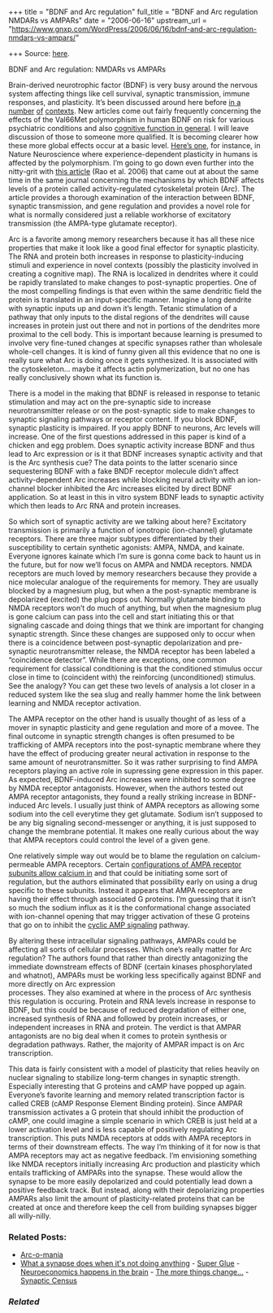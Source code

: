 +++
title = "BDNF and Arc regulation"
full_title = "BDNF and Arc regulation NMDARs vs AMPARs"
date = "2006-06-16"
upstream_url = "https://www.gnxp.com/WordPress/2006/06/16/bdnf-and-arc-regulation-nmdars-vs-ampars/"

+++
Source: [here](https://www.gnxp.com/WordPress/2006/06/16/bdnf-and-arc-regulation-nmdars-vs-ampars/).

BDNF and Arc regulation: NMDARs vs AMPARs

Brain-derived neurotrophic factor (BDNF) is very busy around the nervous system affecting things like cell survival, synaptic transmission, immune responses, and plasticity. It’s been discussed around here before [in a](https://www.gnxp.com/MT2/archives/000407.html) [number](https://www.gnxp.com/MT2/archives/002366.html) [of](https://www.gnxp.com/MT2/archives/001658.html) [contexts](https://www.gnxp.com/MT2/archives/003389.html?entry=3389). New articles come out fairly frequently concerning the effects of the Val66Met polymorphism in human BDNF on risk for various psychiatric conditions and also [cognitive function in general](http://www.ncbi.nlm.nih.gov/entrez/query.fcgi?cmd=Retrieve&db=pubmed&dopt=Abstract&list_uids=16716201&query_hl=1&itool=pubmed_docsum). I will leave discussion of those to someone more qualified. It is becoming clearer how these more global effects occur at a basic level. [Here’s one](http://www.ncbi.nlm.nih.gov/entrez/query.fcgi?cmd=Retrieve&db=pubmed&dopt=Abstract&list_uids=16680163&query_hl=1&itool=pubmed_docsum), for instance, in Nature Neuroscience where experience-dependent plasticity in humans is affected by the polymorphism. I’m going to go down even further into the nitty-grit with [this article](http://www.ncbi.nlm.nih.gov/entrez/query.fcgi?cmd=Retrieve&db=pubmed&dopt=Abstract&list_uids=16732277&amp;amp;query_hl=4&itool=pubmed_docsum) (Rao et al. 2006) that came out at about the same time in the same journal concerning the mechanisms by which BDNF affects levels of a protein called activity-regulated cytoskeletal protein (Arc). The article provides a thorough examination of the interaction between BDNF, synaptic transmission, and gene regulation and provides a novel role for what is normally considered just a reliable workhorse of excitatory transmission (the AMPA-type glutamate receptor).

Arc is a favorite among memory researchers because it has all these nice properties that make it look like a good final effector for synaptic plasticity. The RNA and protein both increases in response to plasticity-inducing stimuli and experience in novel contexts (possibly the plasticity involved in creating a cognitive map). The RNA is localized in dendrites where it could be rapidly translated to make changes to post-synaptic properties. One of the most compelling findings is that even within the same dendritic field the protein is translated in an input-specific manner. Imagine a long dendrite with synaptic inputs up and down it’s length. Tetanic stimulation of a pathway that only inputs to the distal regions of the dendrites will cause increases in protein just out there and not in portions of the dendrites more proximal to the cell body. This is important because learning is presumed to involve very fine-tuned changes at specific synapses rather than wholesale whole-cell changes. It is kind of funny given all this evidence that no one is really sure what Arc is doing once it gets synthesized. It is associated with the cytoskeleton… maybe it affects actin polymerization, but no one has really conclusively shown what its function is.

There is a model in the making that BDNF is released in response to tetanic stimulation and may act on the pre-synaptic side to increase neurotransmitter release or on the post-synaptic side to make changes to synaptic signaling pathways or receptor content. If you block BDNF, synaptic plasticity is impaired. If you apply BDNF to neurons, Arc levels will increase. One of the first questions addressed in this paper is kind of a chicken and egg problem. Does synaptic activity increase BDNF and thus lead to Arc expression or is it that BDNF increases synaptic activity and that is the Arc synthesis cue? The data points to the latter scenario since sequestering BDNF with a fake BNDF receptor molecule didn’t affect activity-dependent Arc increases while blocking neural activity with an ion-channel blocker inhibited the Arc increases elicited by direct BDNF application. So at least in this in vitro system BDNF leads to synaptic activity which then leads to Arc RNA and protein increases.

So which sort of synaptic activity are we talking about here? Excitatory transmission is primarily a function of ionotropic (ion-channel) glutamate receptors. There are three major subtypes differentiated by their susceptibility to certain synthetic agonists: AMPA, NMDA, and kainate. Everyone ignores kainate which I’m sure is gonna come back to haunt us in the future, but for now we’ll focus on AMPA and NMDA receptors. NMDA receptors are much loved by memory researchers because they provide a nice molecular analogue of the requirements for memory. They are usually blocked by a magnesium plug, but when a the post-synaptic membrane is depolarized (excited) the plug pops out. Normally glutamate binding to NMDA receptors won’t do much of anything, but when the magnesium plug is gone calcium can pass into the cell and start initiating this or that signaling cascade and doing things that we think are important for changing synaptic strength. Since these changes are supposed only to occur when there is a coincidence between post-synaptic depolarization and pre-synaptic neurotransmitter release, the NMDA receptor has been labeled a “coincidence detector”. While there are exceptions, one common requirement for classical conditioning is that the conditioned stimulus occur close in time to (coincident with) the reinforcing (unconditioned) stimulus. See the analogy? You can get these two levels of analysis a lot closer in a reduced system like the sea slug and really hammer home the link between learning and NMDA receptor activation.

The AMPA receptor on the other hand is usually thought of as less of a mover in synaptic plasticity and gene regulation and more of a movee. The final outcome in synaptic strength changes is often presumed to be trafficking of AMPA receptors into the post-synaptic membrane where they have the effect of producing greater neural activation in response to the same amount of neurotransmitter. So it was rather surprising to find AMPA receptors playing an active role in supressing gene expression in this paper. As expected, BDNF-induced Arc increases were inhibited to some degree by NMDA receptor antagonists. However, when the authors tested out AMPA receptor antagonists, they found a really striking increase in BDNF-induced Arc levels. I usually just think of AMPA receptors as allowing some sodium into the cell everytime they get glutamate. Sodium isn’t supposed to be any big signaling second-messenger or anything, it is just supposed to change the membrane potential. It makes one really curious about the way that AMPA receptors could control the level of a given gene.

One relatively simple way out would be to blame the regulation on calcium-permeable AMPA receptors. Certain [configurations of AMPA receptor subunits allow calcium in](http://thegenius.typepad.com/the_genius/ampa_receptors/index.html) and that could be initiating some sort of regulation, but the authors eliminated that possibility early on using a drug specific to these subunits. Instead it appears that AMPA receptors are having their effect through associated G proteins. I’m guessing that it isn’t so much the sodium influx as it is the conformational change associated with ion-channel opening that may trigger activation of these G proteins that go on to inhibit the [cyclic AMP signaling](https://en.wikipedia.org/wiki/Cyclic_AMP#Protein_kinase_activation) pathway.

By altering these intracellular signaling pathways, AMPARs could be affecting all sorts of cellular processes. Which one’s really matter for Arc regulation? The authors found that rather than directly antagonizing the immediate downstream effects of BDNF (certain kinases phosphorylated and whatnot), AMPARs must be working less specifically against BDNF and more directly on Arc expression  
processes. They also examined at where in the process of Arc synthesis this regulation is occuring. Protein and RNA levels increase in response to BDNF, but this could be because of reduced degradation of either one, increased synthesis of RNA and followed by protein increases, or independent increases in RNA and protein. The verdict is that AMPAR antagonists are no big deal when it comes to protein synthesis or degradation pathways. Rather, the majority of AMPAR impact is on Arc transcription.

This data is fairly consistent with a model of plasticity that relies heavily on nuclear signaling to stabilize long-term changes in synaptic strength. Especially interesting that G proteins and cAMP have popped up again. Everyone’s favorite learning and memory related transcription factor is called CREB (cAMP Response Element Binding protein). Since AMPAR transmission activates a G protein that should inhibit the production of cAMP, one could imagine a simple scenario in which CREB is just held at a lower activation level and is less capable of positively regulating Arc transcription. This puts NMDA receptors at odds with AMPA receptors in terms of their downstream effects. The way I’m thinking of it for now is that AMPA receptors may act as negative feedback. I’m envisioning something like NMDA receptors initially increasing Arc production and plasticity which entails trafficking of AMPARs into the synapse. These would allow the synapse to be more easily depolarized and could potentially lead down a positive feedback track. But instead, along with their depolarizing properties AMPARs also limit the amount of plasticity-related proteins that can be created at once and therefore keep the cell from building synapses bigger all willy-nilly.

### Related Posts:

- [Arc-o-mania](https://www.gnxp.com/WordPress/2006/11/13/arc-o-mania/)
- [What a synapse does when it's not doing
  anything](https://www.gnxp.com/WordPress/2006/07/09/what-a-synapse-does-when-it-s-not-doing-anything/) - [Super Glue](https://www.gnxp.com/WordPress/2006/05/28/super-glue/) - [Neuroeconomics happens in the
  brain](https://www.gnxp.com/WordPress/2009/04/15/neuroeconomics-happens-in-the-brain/) - [The more things
  change...](https://www.gnxp.com/WordPress/2006/12/02/the-more-things-change/) - [Synaptic
  Census](https://www.gnxp.com/WordPress/2007/05/20/synaptic-census/)

### *Related*

[](https://www.addtoany.com/add_to/facebook?linkurl=https%3A%2F%2Fwww.gnxp.com%2FWordPress%2F2006%2F06%2F16%2Fbdnf-and-arc-regulation-nmdars-vs-ampars%2F&linkname=BDNF%20and%20Arc%20regulation%3A%20NMDARs%20vs%20AMPARs "Facebook")[](https://www.addtoany.com/add_to/twitter?linkurl=https%3A%2F%2Fwww.gnxp.com%2FWordPress%2F2006%2F06%2F16%2Fbdnf-and-arc-regulation-nmdars-vs-ampars%2F&linkname=BDNF%20and%20Arc%20regulation%3A%20NMDARs%20vs%20AMPARs "Twitter")[](https://www.addtoany.com/add_to/email?linkurl=https%3A%2F%2Fwww.gnxp.com%2FWordPress%2F2006%2F06%2F16%2Fbdnf-and-arc-regulation-nmdars-vs-ampars%2F&linkname=BDNF%20and%20Arc%20regulation%3A%20NMDARs%20vs%20AMPARs "Email")[](https://www.addtoany.com/share)
